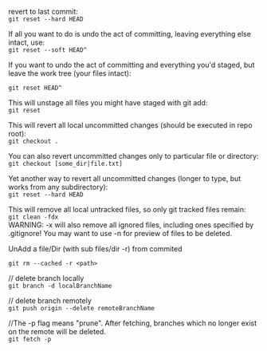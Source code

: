 revert to last commit:  
`git reset --hard HEAD`

If all you want to do is undo the act of committing, leaving everything else intact, use:  
`git reset --soft HEAD^`

If you want to undo the act of committing and everything you'd staged, but leave the work tree (your files intact):

  `git reset HEAD^`

This will unstage all files you might have staged with git add:  
`git reset`

This will revert all local uncommitted changes (should be executed in repo root):  
`git checkout .`

You can also revert uncommitted changes only to particular file or directory:  
`git checkout [some_dir|file.txt]`

Yet another way to revert all uncommitted changes (longer to type, but works from any subdirectory):  
`git reset --hard HEAD`

This will remove all local untracked files, so only git tracked files remain:  
`git clean -fdx`  
WARNING: -x will also remove all ignored files, including ones specified by .gitignore! You may want to use -n for preview of files to be deleted.

UnAdd a file/Dir (with sub files/dir -r) from commited  

 `git rm --cached -r <path>`  
 
// delete branch locally  
`git branch -d localBranchName`   

// delete branch remotely  
`git push origin --delete remoteBranchName`   

//The -p flag means "prune". After fetching, branches which no longer exist on the remote will be deleted.  
`git fetch -p`

